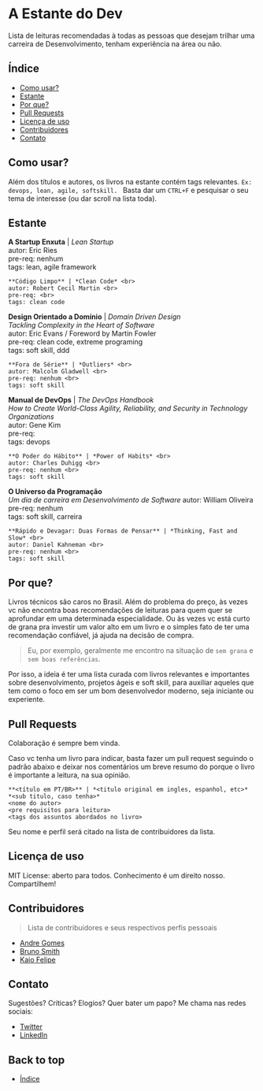 # A Estante do Dev
Lista de leituras recomendadas à todas as pessoas que desejam trilhar uma carreira de Desenvolvimento, tenham experiência na área ou não.

## Índice

- [Como usar?](#como%20usar?)
- [Estante](#estante)
- [Por que?](#por%20que?)
- [Pull Requests](#pull%20requests)
- [Licença de uso](#licença%20de%20uso)
- [Contribuidores](#contribuidores)
- [Contato](#contato)

## Como usar?

Além dos títulos e autores, os livros na estante contém tags relevantes. ```Ex: devops, lean, agile, softskill. ``` Basta dar um ```CTRL+F``` e pesquisar o seu tema de interesse (ou dar scroll na lista toda).

## Estante

**A Startup Enxuta** | *Lean Startup* <br>
autor: Eric Ries <br>
pre-req: nenhum <br>
tags: lean, agile framework 

```
**Código Limpo** | *Clean Code* <br>
autor: Robert Cecil Martin <br>
pre-req: <br>
tags: clean code 
```

**Design Orientado a Domínio** | *Domain Driven Design*<br>
*Tackling Complexity in the Heart of Software* <br>
autor: Eric Evans / Foreword by Martin Fowler <br>
pre-req: clean code, extreme programing <br>
tags: soft skill, ddd

```
**Fora de Série** | *Outliers* <br>
autor: Malcolm Gladwell <br>
pre-req: nenhum <br>
tags: soft skill
```

**Manual de DevOps** | *The DevOps Handbook* <br>
*How to Create World-Class Agility, Reliability, and Security in Technology Organizations* <br>
autor: Gene Kim <br>
pre-req: <br>
tags: devops

```
**O Poder do Hábito** | *Power of Habits* <br>
autor: Charles Duhigg <br>
pre-req: nenhum <br>
tags: soft skill 
```

**O Universo da Programação** <br>
*Um dia de carreira em Desenvolvimento de Software*
autor: William Oliveira <br>
pre-req: nenhum <br>
tags: soft skill, carreira 

```
**Rápido e Devagar: Duas Formas de Pensar** | *Thinking, Fast and Slow* <br>
autor: Daniel Kahneman <br>
pre-req: nenhum <br>
tags: soft skill 
```

## Por que?
Livros técnicos são caros no Brasil. Além do problema do preço, às vezes vc não encontra boas recomendações de leituras para quem quer se aprofundar em uma determinada especialidade. Ou às vezes vc está curto de grana pra investir um valor alto em um livro e o simples fato de ter uma recomendação confiável, já ajuda na decisão de compra.

>Eu, por exemplo, geralmente me encontro na situação de ```sem grana``` e ```sem boas referências```.

Por isso, a ideia é ter uma lista curada com livros relevantes e importantes sobre desenvolvimento, projetos ágeis e soft skill, para auxiliar aqueles que tem como o foco em ser um bom desenvolvedor moderno, seja iniciante ou experiente.

## Pull Requests
Colaboração é sempre bem vinda. 

Caso vc tenha um livro para indicar, basta fazer um pull request seguindo o padrão abaixo e deixar nos comentários um breve resumo do porque o livro é importante a leitura, na sua opinião. 

```
**<título em PT/BR>** | *<titulo original em ingles, espanhol, etc>*
*<sub titulo, caso tenha>*
<nome do autor>
<pre requisitos para leitura>
<tags dos assuntos abordados no livro>
```
Seu nome e perfil será citado na lista de contribuidores da lista.

## Licença de uso
MIT License: aberto para todos. Conhecimento é um direito nosso. Compartilhem!

## Contribuidores
>Lista de contribuidores e seus respectivos perfis pessoais
* [Andre Gomes](https://www.linkedin.com/in/andrelmgomes/)
* [Bruno Smith](https://github.com/brunoslribeiro)
* [Kaio Felipe](https://github.com/kaiofelipejs)

## Contato
Sugestões? Críticas? Elogios? Quer bater um papo? Me chama nas redes sociais:

* [Twitter](https://twitter.com/mrMozao)
* [LinkedIn](https://www.linkedin.com/in/diogo-fonseca-it/)

## Back to top
- [Índice](#a%20estante%20do%20dev)
